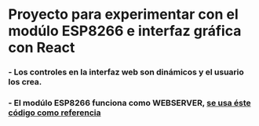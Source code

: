 # Proyecto para experimentar con el modúlo ESP8266 e interfaz gráfica con React

### - Los controles en la interfaz web son dinámicos y el usuario los crea.
### - El modúlo ESP8266 funciona como WEBSERVER, [se usa éste código como referencia](https://github.com/luisllamasbinaburo/ESP8266-Examples/tree/master/05_Server_Simple)